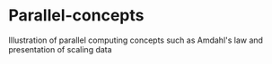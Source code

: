 # Parallel-concepts
Illustration of parallel computing concepts such as Amdahl's law and presentation of scaling data
